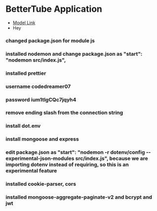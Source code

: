 # BetterTube Application

- [Model Link](https://app.eraser.io/workspace/YtPqZ1VogxGy1jzIDkzj)
- Hey

### changed package.json for module js

### installed nodemon and change package.json as "start": "nodemon src/index.js",

### installed prettier

### username codedreamer07
### password ium1tlgCQc7jqyh4

### remove ending slash from the connection string

### install dot.env
### install mongoose and express

### edit package.json as "start": "nodemon -r dotenv/config --experimental-json-modules src/index.js", because we are importing dotenv instead of requiring, so this is an experimental feature

### installed cookie-parser, cors

### installed mongoose-aggregate-paginate-v2 and bcrypt and jwt
